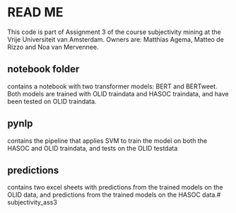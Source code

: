 # READ ME

This code is part of Assignment 3 of the course subjectivity mining at the Vrije Universiteit van Amsterdam.
Owners are: Matthias Agema, Matteo de Rizzo and Noa van Mervennee.

## notebook folder 
contains a notebook with two transformer models: BERT and BERTweet. Both models are
trained with OLID traindata and HASOC traindata, and have been tested on OLID traindata. 

## pynlp
contains the pipeline that applies SVM to train the model on both the HASOC and OLID traindata, and 
tests on the OLID testdata

## predictions
contains two excel sheets with predictions from the trained models on the OLID data, and predictions from the 
trained models on the HASOC data.# subjectivity_ass3
